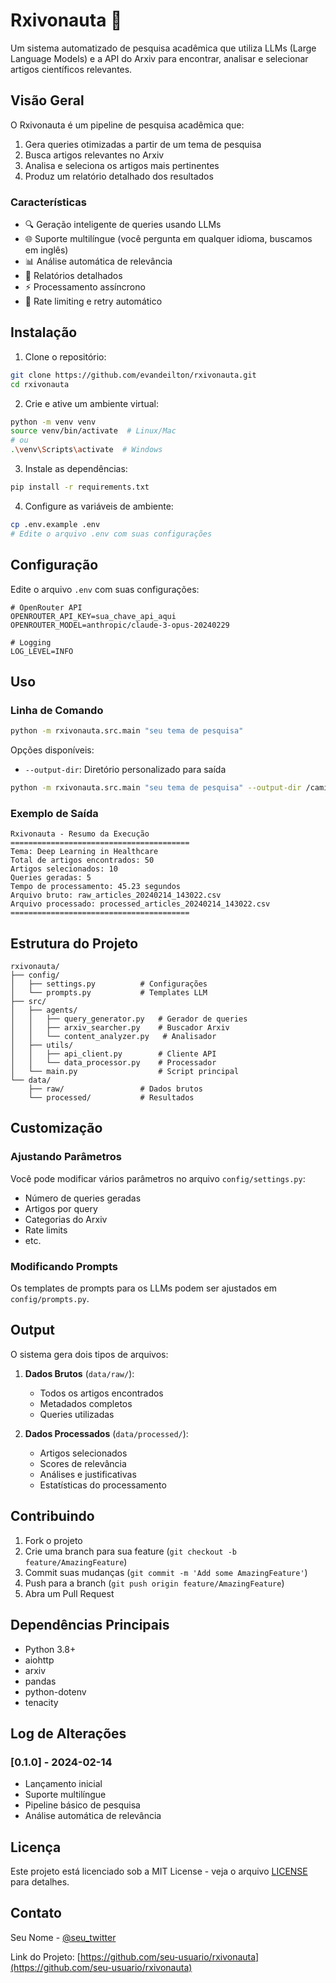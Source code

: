 # Rxivonauta 🚀

Um sistema automatizado de pesquisa acadêmica que utiliza LLMs (Large Language Models) e a API do Arxiv para encontrar, analisar e selecionar artigos científicos relevantes.

## Visão Geral

O Rxivonauta é um pipeline de pesquisa acadêmica que:
1. Gera queries otimizadas a partir de um tema de pesquisa
2. Busca artigos relevantes no Arxiv
3. Analisa e seleciona os artigos mais pertinentes
4. Produz um relatório detalhado dos resultados

### Características

- 🔍 Geração inteligente de queries usando LLMs
- 🌐 Suporte multilíngue (você pergunta em qualquer idioma, buscamos em inglês)
- 📊 Análise automática de relevância
- 📝 Relatórios detalhados
- ⚡ Processamento assíncrono
- 🔄 Rate limiting e retry automático

## Instalação

1. Clone o repositório:
```bash
git clone https://github.com/evandeilton/rxivonauta.git
cd rxivonauta
```

2. Crie e ative um ambiente virtual:
```bash
python -m venv venv
source venv/bin/activate  # Linux/Mac
# ou
.\venv\Scripts\activate  # Windows
```

3. Instale as dependências:
```bash
pip install -r requirements.txt
```

4. Configure as variáveis de ambiente:
```bash
cp .env.example .env
# Edite o arquivo .env com suas configurações
```

## Configuração

Edite o arquivo `.env` com suas configurações:

```env
# OpenRouter API
OPENROUTER_API_KEY=sua_chave_api_aqui
OPENROUTER_MODEL=anthropic/claude-3-opus-20240229

# Logging
LOG_LEVEL=INFO
```

## Uso

### Linha de Comando

```bash
python -m rxivonauta.src.main "seu tema de pesquisa"
```

Opções disponíveis:
- `--output-dir`: Diretório personalizado para saída
```bash
python -m rxivonauta.src.main "seu tema de pesquisa" --output-dir /caminho/personalizado
```

### Exemplo de Saída

```
Rxivonauta - Resumo da Execução
========================================
Tema: Deep Learning in Healthcare
Total de artigos encontrados: 50
Artigos selecionados: 10
Queries geradas: 5
Tempo de processamento: 45.23 segundos
Arquivo bruto: raw_articles_20240214_143022.csv
Arquivo processado: processed_articles_20240214_143022.csv
========================================
```

## Estrutura do Projeto

```
rxivonauta/
├── config/
│   ├── settings.py          # Configurações
│   └── prompts.py           # Templates LLM
├── src/
│   ├── agents/
│   │   ├── query_generator.py   # Gerador de queries
│   │   ├── arxiv_searcher.py    # Buscador Arxiv
│   │   └── content_analyzer.py   # Analisador
│   ├── utils/
│   │   ├── api_client.py        # Cliente API
│   │   └── data_processor.py    # Processador
│   └── main.py                  # Script principal
└── data/
    ├── raw/                 # Dados brutos
    └── processed/           # Resultados
```

## Customização

### Ajustando Parâmetros

Você pode modificar vários parâmetros no arquivo `config/settings.py`:
- Número de queries geradas
- Artigos por query
- Categorias do Arxiv
- Rate limits
- etc.

### Modificando Prompts

Os templates de prompts para os LLMs podem ser ajustados em `config/prompts.py`.

## Output

O sistema gera dois tipos de arquivos:

1. **Dados Brutos** (`data/raw/`):
   - Todos os artigos encontrados
   - Metadados completos
   - Queries utilizadas

2. **Dados Processados** (`data/processed/`):
   - Artigos selecionados
   - Scores de relevância
   - Análises e justificativas
   - Estatísticas do processamento

## Contribuindo

1. Fork o projeto
2. Crie uma branch para sua feature (`git checkout -b feature/AmazingFeature`)
3. Commit suas mudanças (`git commit -m 'Add some AmazingFeature'`)
4. Push para a branch (`git push origin feature/AmazingFeature`)
5. Abra um Pull Request

## Dependências Principais

- Python 3.8+
- aiohttp
- arxiv
- pandas
- python-dotenv
- tenacity

## Log de Alterações

### [0.1.0] - 2024-02-14
- Lançamento inicial
- Suporte multilíngue
- Pipeline básico de pesquisa
- Análise automática de relevância

## Licença

Este projeto está licenciado sob a MIT License - veja o arquivo [LICENSE](LICENSE) para detalhes.

## Contato

Seu Nome - [@seu_twitter](https://twitter.com/seu_twitter)

Link do Projeto: [https://github.com/seu-usuario/rxivonauta](https://github.com/seu-usuario/rxivonauta)